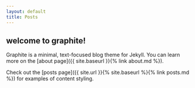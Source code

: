 ```yaml
---
layout: default
title: Posts
---
```


## welcome to graphite!

Graphite is a minimal, text-focused blog theme for Jekyll. You can learn more on the [about page]({{ site.baseurl }}{% link about.md %}).

Check out the [posts page]({{ site.url }}{% site.baseurl %}{% link posts.md %}) for examples of content styling.


